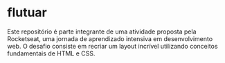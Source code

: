 # flutuar
Este repositório é parte integrante de uma atividade proposta pela Rocketseat, uma jornada de aprendizado intensiva em desenvolvimento web. O desafio consiste em recriar um layout incrível utilizando conceitos fundamentais de HTML e CSS.
